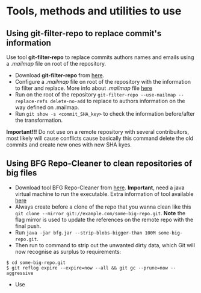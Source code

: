 # Tools, methods and utilities to use
## Using git-filter-repo to replace commit's information

Use tool **git-filter-repo** to replace commits authors names and emails using
a *.mailmap* file on root of the repository. 
* Download **git-filter-repo** from [here](https://pypi.org/project/git-filter-repo/).
* Configure a *.mailmap* file on root of the repository with the information to filter and replace. More info about *.mailmap* file [here](https://lukasmestan.com/using-mailmap-in-git-repository/)
* Run on the root of the repository `git-filter-repo --use-mailmap --replace-refs delete-no-add` to replace to authors information on the way defined on .mailmap.
* Run `git show -s <commit_SHA_key>` to check the information before/after the transformation. 

**Important!!!** Do not use on a remote repository with several contribuitors, most likely will cause conflicts cause basically this command delete the old commits and create new ones with new SHA kyes.

## Using BFG Repo-Cleaner to clean repositories of big files

* Download tool BFG Repo-Cleaner from [here](https://repo1.maven.org/maven2/com/madgag/bfg/1.14.0/bfg-1.14.0.jar). **Important**, need a java virtual machine to run the executable. Extra information of tool available [here](https://rtyley.github.io/bfg-repo-cleaner/)
* Always create before a clone of the repo that you wanna clean like this `git clone --mirror git://example.com/some-big-repo.git`. **Note** the flag mirror  is used to update the references on the remote repo with the final push.
* Run `java -jar bfg.jar --strip-blobs-bigger-than 100M some-big-repo.git`. 
* Then run to command to strip out the unwanted dirty data, which Git will now recognise as surplus to requirements: 
```
$ cd some-big-repo.git
$ git reflog expire --expire=now --all && git gc --prune=now --aggressive
```

* Use 